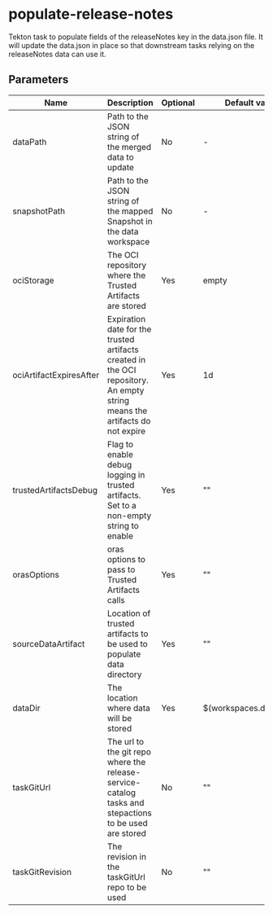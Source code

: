 # populate-release-notes

Tekton task to populate fields of the releaseNotes  key in the data.json
file. It will update the data.json in place so that downstream tasks relying on
the releaseNotes data can use it.

## Parameters

| Name                    | Description                                                                                                                | Optional | Default value           |
|-------------------------|----------------------------------------------------------------------------------------------------------------------------|----------|-------------------------|
| dataPath                | Path to the JSON string of the merged data to update                                                                       | No       | -                       |
| snapshotPath            | Path to the JSON string of the mapped Snapshot in the data workspace                                                       | No       | -                       |
| ociStorage              | The OCI repository where the Trusted Artifacts are stored                                                                  | Yes      | empty                   |
| ociArtifactExpiresAfter | Expiration date for the trusted artifacts created in the OCI repository. An empty string means the artifacts do not expire | Yes      | 1d                      |
| trustedArtifactsDebug   | Flag to enable debug logging in trusted artifacts. Set to a non-empty string to enable                                     | Yes      | ""                      |
| orasOptions             | oras options to pass to Trusted Artifacts calls                                                                            | Yes      | ""                      |
| sourceDataArtifact      | Location of trusted artifacts to be used to populate data directory                                                        | Yes      | ""                      |
| dataDir                 | The location where data will be stored                                                                                     | Yes      | $(workspaces.data.path) |
| taskGitUrl              | The url to the git repo where the release-service-catalog tasks and stepactions to be used are stored                      | No       | ""                      |
| taskGitRevision         | The revision in the taskGitUrl repo to be used                                                                             | No       | ""                      |
